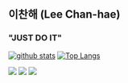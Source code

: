 ## 이찬해 (Lee Chan-hae)

### "JUST DO IT"
<!--
**shinplest/shinplest** is a ✨ _special_ ✨ repository because its `README.md` (this file) appears on your GitHub profile.

Here are some ideas to get you started:

- 🔭 I’m currently working on ...
- 🌱 I’m currently learning ...
- 👯 I’m looking to collaborate on ...
- 🤔 I’m looking for help with ...
- 💬 Ask me about ...
- 📫 How to reach me: ...
- 😄 Pronouns: ...
- ⚡ Fun fact: ...
-->

[![github stats](https://github-readme-stats.vercel.app/api?username=coldsunn&show_icons=true&hide_border=true)](https://github.com/coldsunn)
[![Top Langs](https://github-readme-stats.vercel.app/api/top-langs/?username=coldsunn&layout=compact)](https://github.com/coldsunn)

<img src="https://img.shields.io/badge/Java-F89820?style=flat&logo=Java&logoColor=white"/>  <img src="https://img.shields.io/badge/Spring-6DB33F?style=flat&logo=Spring&logoColor=white"/>  <img src="https://img.shields.io/badge/SpringBoot-3DDC84?style=flat&logo=SpringBoot&logoColor=white"/>
